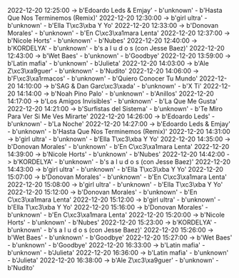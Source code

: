 2022-12-20 12:25:00 -> b'Edoardo Leds & Emjay' - b'unknown' - b'Hasta Que Nos Terminemos (Remix)'
2022-12-20 12:30:00 -> b'girl ultra' - b'unknown' - b'Ella T\xc3\xba Y Yo'
2022-12-20 12:33:00 -> b'Donovan Morales' - b'unknown' - b'En C\xc3\xa1mara Lenta'
2022-12-20 12:37:00 -> b'Nicole Horts' - b'unknown' - b'Nubes'
2022-12-20 12:40:00 -> b'KORDELYA' - b'unknown' - b's a l u d o s (con Jesse Baez)'
2022-12-20 12:43:00 -> b'Wet Baes' - b'unknown' - b'Goodbye'
2022-12-20 13:59:00 -> b'Latin mafia' - b'unknown' - b'Julieta'
2022-12-20 14:03:00 -> b'Ale Z\xc3\xa9guer' - b'unknown' - b'Nudito'
2022-12-20 14:06:00 -> b'F\xc3\xa1rmacos' - b'unknown' - b'Quiero Conocer Tu Mundo'
2022-12-20 14:10:00 -> b'SAG & Dan Garc\xc3\xada' - b'unknown' - b'X Ti'
2022-12-20 14:14:00 -> b'Noah Pino Palo' - b'unknown' - b'Anillos'
2022-12-20 14:17:00 -> b'Los Amigos Invisibles' - b'unknown' - b'La Que Me Gusta'
2022-12-20 14:21:00 -> b'Surfistas del Sistema' - b'unknown' - b'Te Miro Para Ver Si Me Ves Mirarte'
2022-12-20 14:26:00 -> b'Edoardo Leds' - b'unknown' - b'La Noche'
2022-12-20 14:27:00 -> b'Edoardo Leds & Emjay' - b'unknown' - b'Hasta Que Nos Terminemos (Remix)'
2022-12-20 14:31:00 -> b'girl ultra' - b'unknown' - b'Ella T\xc3\xba Y Yo'
2022-12-20 14:35:00 -> b'Donovan Morales' - b'unknown' - b'En C\xc3\xa1mara Lenta'
2022-12-20 14:39:00 -> b'Nicole Horts' - b'unknown' - b'Nubes'
2022-12-20 14:42:00 -> b'KORDELYA' - b'unknown' - b's a l u d o s (con Jesse Baez)'
2022-12-20 14:43:00 -> b'girl ultra' - b'unknown' - b'Ella T\xc3\xba Y Yo'
2022-12-20 15:07:00 -> b'Donovan Morales' - b'unknown' - b'En C\xc3\xa1mara Lenta'
2022-12-20 15:08:00 -> b'girl ultra' - b'unknown' - b'Ella T\xc3\xba Y Yo'
2022-12-20 15:12:00 -> b'Donovan Morales' - b'unknown' - b'En C\xc3\xa1mara Lenta'
2022-12-20 15:12:00 -> b'girl ultra' - b'unknown' - b'Ella T\xc3\xba Y Yo'
2022-12-20 15:16:00 -> b'Donovan Morales' - b'unknown' - b'En C\xc3\xa1mara Lenta'
2022-12-20 15:20:00 -> b'Nicole Horts' - b'unknown' - b'Nubes'
2022-12-20 15:23:00 -> b'KORDELYA' - b'unknown' - b's a l u d o s (con Jesse Baez)'
2022-12-20 15:26:00 -> b'Wet Baes' - b'unknown' - b'Goodbye'
2022-12-20 15:27:00 -> b'Wet Baes' - b'unknown' - b'Goodbye'
2022-12-20 16:33:00 -> b'Latin mafia' - b'unknown' - b'Julieta'
2022-12-20 16:36:00 -> b'Latin mafia' - b'unknown' - b'Julieta'
2022-12-20 16:38:00 -> b'Ale Z\xc3\xa9guer' - b'unknown' - b'Nudito'

